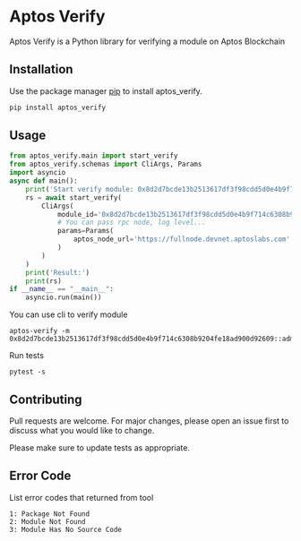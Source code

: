 # Aptos Verify

Aptos Verify is a Python library for verifying a module on Aptos Blockchain

## Installation

Use the package manager [pip](https://pip.pypa.io/en/stable/) to install aptos_verify.

```bash
pip install aptos_verify
```

## Usage

```python
from aptos_verify.main import start_verify
from aptos_verify.schemas import CliArgs, Params
import asyncio
async def main():
    print('Start verify module: 0x8d2d7bcde13b2513617df3f98cdd5d0e4b9f714c6308b9204fe18ad900d92609::admin')
    rs = await start_verify(
        CliArgs(
            module_id='0x8d2d7bcde13b2513617df3f98cdd5d0e4b9f714c6308b9204fe18ad900d92609::admin',
            # You can pass rpc node, log level...
            params=Params(
                aptos_node_url='https://fullnode.devnet.aptoslabs.com'
            )
        )
    )
    print('Result:')
    print(rs)
if __name__ == "__main__":
    asyncio.run(main())
```
You can use cli to verify module
``` cli
aptos-verify -m 0x8d2d7bcde13b2513617df3f98cdd5d0e4b9f714c6308b9204fe18ad900d92609::admin
```

Run tests
``` cli
pytest -s
```
## Contributing

Pull requests are welcome. For major changes, please open an issue first
to discuss what you would like to change.

Please make sure to update tests as appropriate.

## Error Code
List error codes  that returned from tool
```
1: Package Not Found
2: Module Not Found
3: Module Has No Source Code
```

